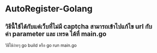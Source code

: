 # AutoRegister-Golang
วิธีนี้ใช้ได้กับแค่เว็บที่ไม่มี captcha 
สามารถเข้าไปแก้ไข url กับค่า parameter และ เทรด ได้ที่ main.go 
----------------------------
วิธีใช้ง่ายๆ go build หรือ go run main.go

